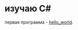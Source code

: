 # изучаю C#
первая программа - [hello_world](https://github.com/junarac/learn/blob/master/hello_world.cs).
